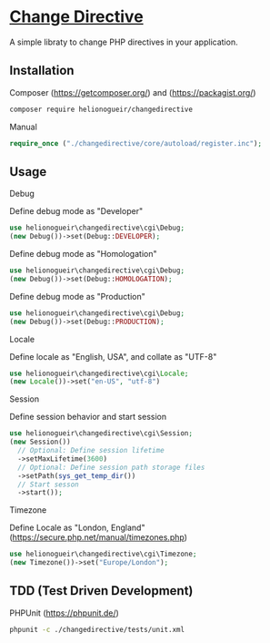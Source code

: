 # [Change Directive](https://github.com/helionogueir/changedirective)

A simple libraty to change PHP directives in your application.

## Installation

Composer (https://getcomposer.org/) and (https://packagist.org/)
```sh
composer require helionogueir/changedirective
```
Manual
```php
require_once ("./changedirective/core/autoload/register.inc");
```
## Usage

Debug

Define debug mode as "Developer"
```php
use helionogueir\changedirective\cgi\Debug;
(new Debug())->set(Debug::DEVELOPER);
```

Define debug mode as "Homologation"
```php
use helionogueir\changedirective\cgi\Debug;
(new Debug())->set(Debug::HOMOLOGATION);
```

Define debug mode as "Production"
```php
use helionogueir\changedirective\cgi\Debug;
(new Debug())->set(Debug::PRODUCTION);
```

Locale

Define locale as "English, USA", and collate as "UTF-8"
```php
use helionogueir\changedirective\cgi\Locale;
(new Locale())->set("en-US", "utf-8")
```

Session

Define session behavior and start session
```php
use helionogueir\changedirective\cgi\Session;
(new Session())
  // Optional: Define session lifetime
  ->setMaxLifetime(3600)
  // Optional: Define session path storage files
  ->setPath(sys_get_temp_dir())
  // Start sesson
  ->start());
```

Timezone

Define Locale as "London, England" (https://secure.php.net/manual/timezones.php)
```php
use helionogueir\changedirective\cgi\Timezone;
(new Timezone())->set("Europe/London");
```

## TDD (Test Driven Development)

PHPUnit (https://phpunit.de/)
```sh
phpunit -c ./changedirective/tests/unit.xml
```
